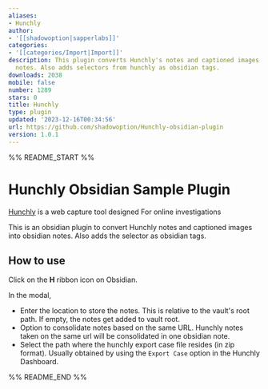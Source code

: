 ```yaml
---
aliases:
- Hunchly
author:
- '[[shadowoption|sapperlabs]]'
categories:
- '[[categories/Import|Import]]'
description: This plugin converts Hunchly's notes and captioned images into obsidian
  notes. Also adds selectors from hunchly as obsidian tags.
downloads: 2038
mobile: false
number: 1289
stars: 0
title: Hunchly
type: plugin
updated: '2023-12-16T00:34:56'
url: https://github.com/shadowoption/Hunchly-obsidian-plugin
version: 1.0.1
---
```


%% README_START %%

# Hunchly Obsidian Sample Plugin

[Hunchly](https://www.hunch.ly) is a web capture tool designed For online investigations

This is an obsidian plugin to convert Hunchly notes and captioned images into obsidian notes. Also adds the selector as obsidian tags.

## How to use

Click on the **H** ribbon icon on Obsidian.

In the modal,
- Enter the location to store the notes.  This is relative to the vault's root path.  If empty, the notes get added to vault root.
- Option to consolidate notes based on the same URL.  Hunchly notes taken on the same url will be consolidated in one obsidian note.
- Select the path where the hunchly export case file resides (in zip format).  Usually obtained by using the `Export Case` option in the Hunchly Dashboard.


%% README_END %%